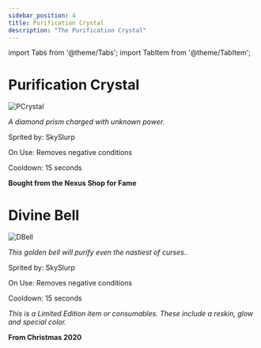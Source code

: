 ```yaml
---
sidebar_position: 4
title: Purification Crystal
description: "The Purification Crystal"
---
```


import Tabs from '@theme/Tabs';
import TabItem from '@theme/TabItem';

<Tabs>
  <TabItem value="Purification Crystal" label="Purification Crystal" default>

# Purification Crystal

![PCrystal](https://vwiki.valorserver.com/api/item/picture/purification%20crystal)

<i>A diamond prism charged with unknown power.</i>

Sprited by: SkySlurp

On Use: Removes negative conditions

Cooldown: 15 seconds

**Bought from the Nexus Shop for Fame**

  </TabItem>
  <TabItem value="Divine Bell" label="Divine Bell">

# Divine Bell

![DBell](https://vwiki.valorserver.com/api/item/picture/divine%20bell)

<i>This golden bell will purify even the nastiest of curses..</i>

Sprited by: SkySlurp

On Use: Removes negative conditions

Cooldown: 15 seconds

*This is a Limited Edition item or consumables. These include a reskin, glow and special color.*

**From Christmas 2020**

  </TabItem>
</Tabs>
